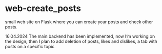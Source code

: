 # web-create_posts
small web site on Flask where you can create your posts and check other posts. 

16.04.2024
The main backend has been implemented, 
now I’m working on the design, 
then I plan to add deletion of posts, likes and dislikes, a tab with posts on a specific topic.
